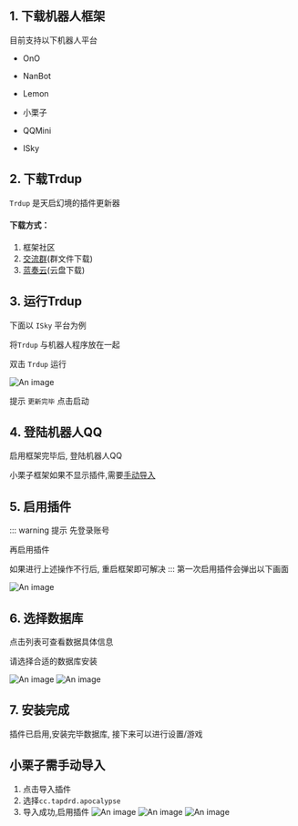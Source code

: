 ## 1. 下载机器人框架

目前支持以下机器人平台

* OnO<Badge text="可用"/>

* NanBot<Badge text="可用"/>

* Lemon<Badge text="可用"/>

* 小栗子<Badge text="可用"/>

* QQMini<Badge text="可用"/>

* ISky<Badge text="可用"/>


<!-- * CQ<Badge text="停止维护" type="warning"/>

* QQLight<Badge text="停止维护" type="warning"/>

* 先驱<Badge text="停止维护" type="warning"/>

* Cat<Badge text="停止维护" type="warning"/> -->

## 2. 下载Trdup

`Trdup` 是天启幻境的插件更新器

#### 下载方式：

1. 框架社区
2. [交流群](https://jq.qq.com/?_wv=1027&k=uEz7FvmT)(群文件下载)
3. [蓝奏云](https://www.lanzoux.com/b01nmqkwf)(云盘下载)

## 3. 运行Trdup

下面以 `ISky` 平台为例

将`Trdup` 与机器人程序放在一起

双击 `Trdup` 运行

![An image](./image/install/1.png)

提示 `更新完毕` 点击启动

## 4. 登陆机器人QQ

启用框架完毕后, 登陆机器人QQ

小栗子框架如果不显示插件,需要[手动导入](#小栗子需手动导入)

## 5. 启用插件
::: warning 提示
先登录账号

再启用插件

如果进行上述操作不行后, 重启框架即可解决
:::
第一次启用插件会弹出以下画面

<Badge text="NanBot平台不会出现该画面" type="warning"/>

![An image](./image/install/2.png)

## 6. 选择数据库

点击列表可查看数据具体信息

请选择合适的数据库安装

<Badge text="NanBot默认安装天降世界数据" type="warning"/>

![An image](./image/install/3.png)
![An image](./image/install/4.png)

## 7. 安装完成

插件已启用,安装完毕数据库, 接下来可以进行设置/游戏


## 小栗子需手动导入

1. 点击导入插件
2. 选择`cc.tapdrd.apocalypse`
3. 导入成功,启用插件
![An image](./image/install/10.png)
![An image](./image/install/11.png)
![An image](./image/install/12.png)